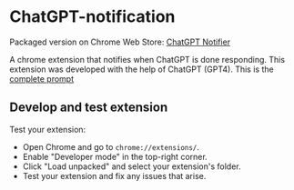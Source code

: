 # ChatGPT-notification

Packaged version on Chrome Web Store: [ChatGPT Notifier](https://chromewebstore.google.com/detail/chatgpt-notifier/kpbihpkcpnfnjddplngmbljcfofjgejh)

A chrome extension that notifies when ChatGPT is done responding.
This extension was developed with the help of ChatGPT (GPT4). This is the [complete prompt](prompts/extention_v0.md) 

## Develop and test extension
    
Test your extension:
*   Open Chrome and go to `chrome://extensions/`.
*   Enable "Developer mode" in the top-right corner.
*   Click "Load unpacked" and select your extension's folder.
*   Test your extension and fix any issues that arise.
